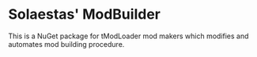 ﻿# Solaestas' ModBuilder

This is a NuGet package for tModLoader mod makers which modifies and automates mod building procedure.